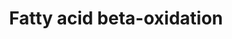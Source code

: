 ---
annotations:
- type: Pathway Ontology
  value: fatty acid beta degradation pathway
authors:
- MaintBot
- Susan
- Eweitz
description: Complete fatty acid beta-oxidation pathway for saturated and unsaturated
  fatty acids, developed and curated internally by BiGCaT Bioinformatics.   This pathway
  was previously split into three parts plus a meta file for statistics. If you still
  have these you can replace all four with this single pathway.
last-edited: 2021-05-07
organisms:
- Canis familiaris
redirect_from:
- /index.php/Pathway:WP1177
- /instance/WP1177
schema-jsonld:
- '@context': https://schema.org/
  '@id': https://wikipathways.github.io/pathways/WP1177.html
  '@type': Dataset
  creator:
    '@type': Organization
    name: WikiPathways
  description: Complete fatty acid beta-oxidation pathway for saturated and unsaturated
    fatty acids, developed and curated internally by BiGCaT Bioinformatics.   This
    pathway was previously split into three parts plus a meta file for statistics.
    If you still have these you can replace all four with this single pathway.
  keywords:
  - GCDH
  - TPI1
  - CRAT
  - HADHA
  - HADHB
  - Glycerol
  - Dihydroxyacetone Phosphate
  - LIPE
  - DECR1
  - ACSS2
  - CPT1B
  - ACADM
  - LIPF
  - Acetoacetyl-CoA
  - Acetyl-CoA
  - ACSL5
  - Lauroyl-CoA
  - DCI
  - ECHS1
  - Acyl-CoA
  - HADH
  - ACAT1
  - ACADS
  - LIPC
  - ACADVL
  - ACSL4
  - GPD2
  - LPL
  - Glutaryl-CoA
  - ACSL3
  - GK
  - CPT2
  - DLD
  - CPT1A
  - GK2
  - ACSL6
  - Glyceraldehyde-3-Phosphate
  - PNPLA2
  - ACSL1
  - Linoleoyl-CoA
  - ACADL
  - SLC25A20
  - CHKB
  license: CC0
  name: Fatty acid beta-oxidation
seo: CreativeWork
title: Fatty acid beta-oxidation
wpid: WP1177
---